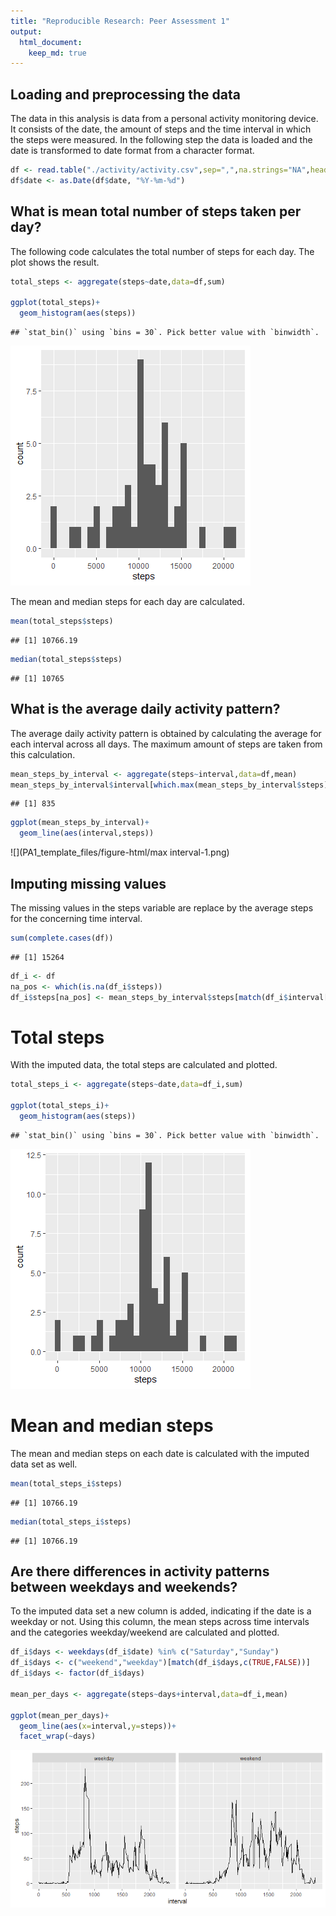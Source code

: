 ```yaml
---
title: "Reproducible Research: Peer Assessment 1"
output: 
  html_document:
    keep_md: true
---
```





## Loading and preprocessing the data

The data in this analysis is data from a personal activity monitoring device. It consists of the date, the amount of steps and the time interval in which the steps were measured.
In the following step the data is loaded and the date is transformed to date format from a character format.


```r
df <- read.table("./activity/activity.csv",sep=",",na.strings="NA",header = TRUE)
df$date <- as.Date(df$date, "%Y-%m-%d")
```


## What is mean total number of steps taken per day?

The following code calculates the total number of steps for each day. The plot shows the result.


```r
total_steps <- aggregate(steps~date,data=df,sum)

ggplot(total_steps)+
  geom_histogram(aes(steps))
```

```
## `stat_bin()` using `bins = 30`. Pick better value with `binwidth`.
```

![](PA1_template_files/figure-html/total_steps-1.png)<!-- -->

The mean and median steps for each day are calculated.


```r
mean(total_steps$steps)
```

```
## [1] 10766.19
```

```r
median(total_steps$steps)
```

```
## [1] 10765
```


## What is the average daily activity pattern?

The average daily activity pattern is obtained by calculating the average for each interval across all days.
The maximum amount of steps are taken from this calculation.


```r
mean_steps_by_interval <- aggregate(steps~interval,data=df,mean)
mean_steps_by_interval$interval[which.max(mean_steps_by_interval$steps)]
```

```
## [1] 835
```

```r
ggplot(mean_steps_by_interval)+
  geom_line(aes(interval,steps))
```

![](PA1_template_files/figure-html/max interval-1.png)<!-- -->


## Imputing missing values

The missing values in the steps variable are replace by the average steps for the concerning time interval. 


```r
sum(complete.cases(df))
```

```
## [1] 15264
```

```r
df_i <- df
na_pos <- which(is.na(df_i$steps))
df_i$steps[na_pos] <- mean_steps_by_interval$steps[match(df_i$interval[na_pos],mean_steps_by_interval$interval)]
```
# Total steps
With the imputed data, the total steps are calculated and plotted.

```r
total_steps_i <- aggregate(steps~date,data=df_i,sum)

ggplot(total_steps_i)+
  geom_histogram(aes(steps))
```

```
## `stat_bin()` using `bins = 30`. Pick better value with `binwidth`.
```

![](PA1_template_files/figure-html/total_imputed-1.png)<!-- -->

# Mean and median steps

The mean and median steps on each date is calculated with the imputed data set as well. 

```r
mean(total_steps_i$steps)
```

```
## [1] 10766.19
```

```r
median(total_steps_i$steps)
```

```
## [1] 10766.19
```

## Are there differences in activity patterns between weekdays and weekends?


To the imputed data set a new column is added, indicating if the date is a weekday or not.
Using this column, the mean steps across time intervals and the categories weekday/weekend are calculated and plotted.

```r
df_i$days <- weekdays(df_i$date) %in% c("Saturday","Sunday")
df_i$days <- c("weekend","weekday")[match(df_i$days,c(TRUE,FALSE))]
df_i$days <- factor(df_i$days)

mean_per_days <- aggregate(steps~days+interval,data=df_i,mean)

ggplot(mean_per_days)+
  geom_line(aes(x=interval,y=steps))+
  facet_wrap(~days)
```

![](PA1_template_files/figure-html/weekdays-1.png)<!-- -->

